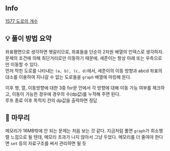 ## Info
[1577 도로의 개수](https://www.acmicpc.net/problem/1577)

## 💡 풀이 방법 요약
좌표평면으로 생각하면 헷갈리므로, 좌표들을 단순히 2차원 배열의 인덱스로 생각하자.  
문제의 조건에 의해 최단거리로만 이동하기 때문에, 세준이는 항상 아래 또는 우측으로만 이동할 수 있다.  
먼저 막힌 도로를 나타내는 `(a, b), (c, d)`에서, 세준이의 이동 방향과 abcd 좌표의 대소를 이용하여 지나갈 수 없는 도로들을 `graph` 배열에 마킹해 둔다.  
  
이후 행, 열, 이동방향에 대한 3중 for문 안에서 각 방향에 대해 이동 가능 여부를 체크하고, 이동이 가능한 경우에 경우의 수(dp값)를 누적해 주면 된다.  
루프 종료 이후 목적지 칸의 dp값을 출력하면 정답


## 🙂 마무리
메모리가 16MB밖에 안 되는 문제는 처음 보는 것 같다. 지금처럼 풀면 `graph`가 희소행렬 느낌으로 될 텐데, 메모리 초과가 나지 않아서 그냥 두었다. 메모리를 더 줄여야 한다면 `set` 등의 자료구조를 써서 관리하면 될 듯
